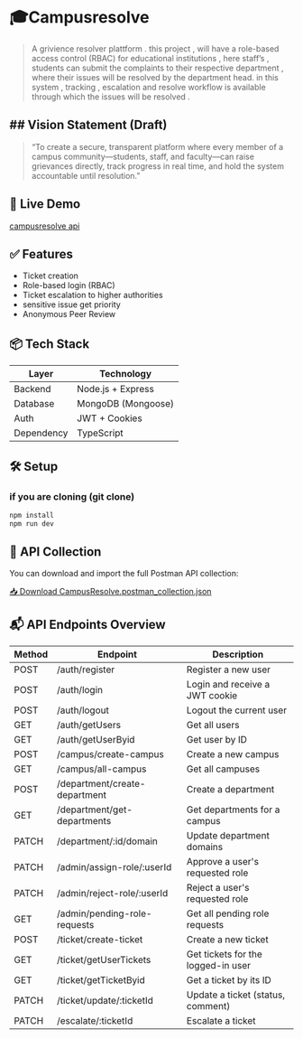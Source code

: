 # 🎓Campusresolve

> A grivience resolver plattform . this project , will have a role-based access control (RBAC) for educational institutions , here staff’s , students can submit the complaints to their respective department , where their issues will be resolved by the department head. in this system , tracking , escalation and resolve workflow is available through which the issues will be resolved .

## ## Vision Statement (Draft)

> “To create a secure, transparent platform where every member of a campus community—students, staff, and faculty—can raise grievances directly, track progress in real time, and hold the system accountable until resolution.”

## 🚀 Live Demo

[campusresolve api]()

## ✅ Features

- Ticket creation
- Role-based login (RBAC)
- Ticket escalation to higher authorities
- sensitive issue get priority
- Anonymous Peer Review

## 📦 Tech Stack

| Layer      | Technology         |
| ---------- | ------------------ |
| Backend    | Node.js + Express  |
| Database   | MongoDB (Mongoose) |
| Auth       | JWT + Cookies      |
| Dependency | TypeScript         |

## 🛠 Setup

### if you are cloning (git clone)

```bash
npm install
npm run dev
```

## 🧪 API Collection

You can download and import the full Postman API collection:

[📥 Download CampusResolve.postman_collection.json](./CampusResolve.postman_collection.json)

## 📬 API Endpoints Overview

| Method | Endpoint                      | Description                        |
| ------ | ----------------------------- | ---------------------------------- |
| POST   | /auth/register                | Register a new user                |
| POST   | /auth/login                   | Login and receive a JWT cookie     |
| POST   | /auth/logout                  | Logout the current user            |
| GET    | /auth/getUsers                | Get all users                      |
| GET    | /auth/getUserByid             | Get user by ID                     |
| POST   | /campus/create-campus         | Create a new campus                |
| GET    | /campus/all-campus            | Get all campuses                   |
| POST   | /department/create-department | Create a department                |
| GET    | /department/get-departments   | Get departments for a campus       |
| PATCH  | /department/:id/domain        | Update department domains          |
| PATCH  | /admin/assign-role/:userId    | Approve a user's requested role    |
| PATCH  | /admin/reject-role/:userId    | Reject a user's requested role     |
| GET    | /admin/pending-role-requests  | Get all pending role requests      |
| POST   | /ticket/create-ticket         | Create a new ticket                |
| GET    | /ticket/getUserTickets        | Get tickets for the logged-in user |
| GET    | /ticket/getTicketByid         | Get a ticket by its ID             |
| PATCH  | /ticket/update/:ticketId      | Update a ticket (status, comment)  |
| PATCH  | /escalate/:ticketId           | Escalate a ticket                  |
